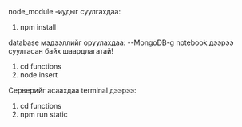 node_module -иудыг суулгахдаа: 
1. npm install

database мэдээллийг оруулахдаа:
--MongoDB-g notebook дээрээ суулгасан байх шаардлагатай!
1. cd functions
2. node insert

Серверийг асаахдаа terminal дээрээ:
1. cd functions
2. npm run static